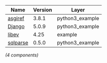 | Name | Version | Layer |
| --- | --- | --- |
| [asgiref](https://github.com/django/asgiref/) | 3.8.1 | python3_example |
| [Django](https://www.djangoproject.com/) | 5.0.9 | python3_example |
| [libev](http://software.schmorp.de/pkg/libev.html) | 4.25 | example |
| [sqlparse](https://pypi.org/project/sqlparse) | 0.5.0 | python3_example |

*(4 components)*
